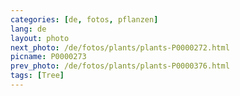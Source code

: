 ```yaml
---
categories: [de, fotos, pflanzen]
lang: de
layout: photo
next_photo: /de/fotos/plants/plants-P0000272.html
picname: P0000273
prev_photo: /de/fotos/plants/plants-P0000376.html
tags: [Tree]
---
```

